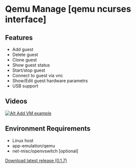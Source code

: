 Qemu Manage [qemu ncurses interface]
===========

## Features
 * Add guest
 * Delete guest
 * Clone guest
 * Show guest status
 * Start/stop guest
 * Connect to guest via vnc
 * Show/Edit guest hardware parametrs
 * USB support

## Videos
[![Alt Add VM example](http://img.youtube.com/vi/jOtCY--LEN8/1.jpg)](http://www.youtube.com/watch?v=jOtCY--LEN8)

## Environment Requirements
 * Linux host
 * app-emulation/qemu
 * net-misc/openvswitch [optional]

[Download latest release (0.1.7)](https://bitbucket.org/PascalRD/qemu-manage/downloads/qemu-manage-0.1.7-amd64.deb)